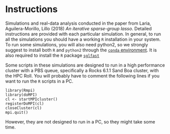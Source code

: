 # Instructions

Simulations and real-data analysis conducted in the paper from Laria, Aguilera-Morillo, Lillo (2018) *An iterative sparse-group lasso*. Detailed instructions are provided with each particular simulation. In general, to run all the simulations you should have a working `R` installation in your system. To run some simulations, you will also need python2, so we strongly suggest to install both `R` and `python2` through the [`conda` environment](https://conda.io/docs/).
It is also required to install the `R` package [`sglfast`](https://github.com/jlaria/sglfast)

Some scripts in these simulations are designed to run in a high performance cluster with a PBS queue, specifically a Rocks 6.1.1 Sand Boa cluster, with the HPC Roll. You will probably have to comment the following  lines if you want to run the `R` scripts in a PC.

    library(Rmpi)
    library(doMPI)
    cl <- startMPIcluster()
    registerDoMPI(cl)
    closeCluster(cl)
    mpi.quit()

However, they are not designed to run in a PC, so they might take some time.
